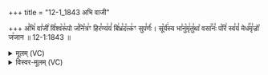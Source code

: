 +++
title = "12-1_1843 अभि वाजी"

+++
अ꣣भि꣢ वा꣣जी꣢ वि꣣श्व꣡रू꣢पो ज꣣नि꣡त्र꣢ꣳ हिर꣣ण्य꣢यं꣣ बि꣢भ्र꣣द꣡त्क꣢ꣳ सुप꣣र्णः꣢। सू꣡र्य꣢स्य भा꣣नु꣡मृ꣢तु꣣था꣡ वसा꣢꣯नः꣣ प꣡रि꣢ स्व꣣यं꣡ मेध꣢꣯मृ꣣ज्रो꣡ ज꣢जान ॥ 12-1:1843 ॥

<details><summary>मूलम् (VC)</summary>

अ꣣भि꣢ वा꣣जी꣢ वि꣣श्व꣡रू꣢पो ज꣣नि꣡त्र꣢ꣳ हि꣣र꣢ण्य꣣यं बि꣢भ्र꣣द꣡त्क꣢ꣳ सुप꣣र्णः꣢ । सू꣡र्य꣢स्य भा꣣नु꣡मृ꣢तु꣣था꣡ वसा꣢꣯नः꣣ प꣡रि꣢ स्व꣣यं꣡ मेध꣢꣯मृ꣣ज्रो꣡ ज꣢जान ॥१८४३
</details>

<details><summary>विस्वर-मूलम् (VC)</summary>

अभि वाजी विश्वरूपो जनित्रꣳ हिरण्ययं बिभ्रदत्कꣳ सुपर्णः । सूर्यस्य भानुमृतुथा वसानः परि स्वयं मेधमृज्रो जजान ॥१८४३
</details>